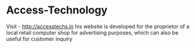 # Access-Technology
Visit - http://accesstechs.in
his website is developed for the proprietor of a local retail computer shop for advertising purposes, which can 
also be useful for customer inquiry 
